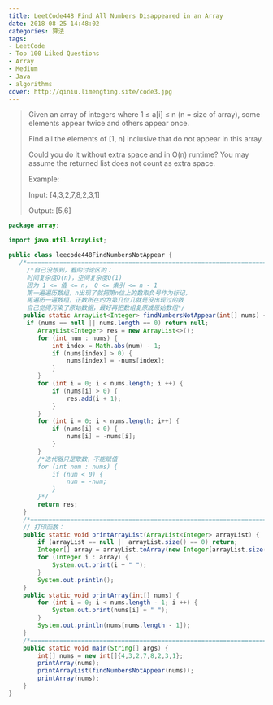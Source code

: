 ```yaml
---
title: LeetCode448 Find All Numbers Disappeared in an Array 
date: 2018-08-25 14:48:02
categories: 算法
tags:
- LeetCode
- Top 100 Liked Questions
- Array
- Medium
- Java
- algorithms
cover: http://qiniu.limengting.site/code3.jpg
---
```


> Given an array of integers where 1 ≤ a[i] ≤ n (n = size of array), some elements appear twice and others appear once.
>
> Find all the elements of [1, n] inclusive that do not appear in this array.
>
> Could you do it without extra space and in O(n) runtime?
> You may assume the returned list does not count as extra space.
>
> Example:
>
> Input:
> [4,3,2,7,8,2,3,1]
>
> Output:
> [5,6]

```java
package array;

import java.util.ArrayList;

public class leecode448FindNumbersNotAppear {  
   /*=====================================================================================*/
     /*自己没想到，看的讨论区的：
     时间复杂度O(n)，空间复杂度O(1)
     因为 1 <= 值 <= n， 0 <= 索引 <= n - 1
     第一遍遍历数组，n出现了就把第n位上的数取负号作为标记，
     再遍历一遍数组，正数所在的为第几位几就是没出现过的数
     自己觉得污染了原始数据，最好再把数组复原成原始数组*/
    public static ArrayList<Integer> findNumbersNotAppear(int[] nums) { 
     if (nums == null || nums.length == 0) return null;
        ArrayList<Integer> res = new ArrayList<>();
        for (int num : nums) {
            int index = Math.abs(num) - 1;
            if (nums[index] > 0) {
                nums[index] = -nums[index];
            }
        }
        for (int i = 0; i < nums.length; i ++) {
            if (nums[i] > 0) {
                res.add(i + 1);
            }
        }
        for (int i = 0; i < nums.length; i++) {
            if (nums[i] < 0) {
                nums[i] = -nums[i];
            }
        }
        /*迭代器只是取数，不能赋值
        for (int num : nums) {
            if (num < 0) {
                num = -num;
            }
        }*/
        return res;
    }
    /*=====================================================================================*/
    // 打印函数：
    public static void printArrayList(ArrayList<Integer> arrayList) {
        if (arrayList == null || arrayList.size() == 0) return;
        Integer[] array = arrayList.toArray(new Integer[arrayList.size()]);
        for (Integer i : array) {
            System.out.print(i + " ");
        }
        System.out.println();
    }
    public static void printArray(int[] nums) {
        for (int i = 0; i < nums.length - 1; i ++) {
            System.out.print(nums[i] + " ");
        }
        System.out.println(nums[nums.length - 1]);
    }
    /*=====================================================================================*/
    public static void main(String[] args) {
        int[] nums = new int[]{4,3,2,7,8,2,3,1};
        printArray(nums);
        printArrayList(findNumbersNotAppear(nums));
        printArray(nums);
    }
}
```